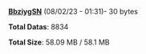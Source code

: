 [**BbziygSN**](/data/BbziygSN.txt) (08/02/23 - 01:31)- 30 bytes

**Total Datas**: 8834

**Total Size**: 58.09 MB / 58.1 MB